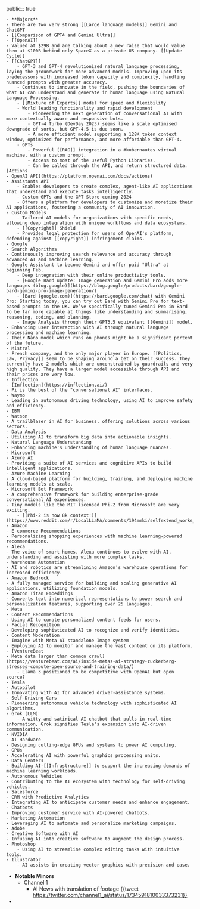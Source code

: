 public:: true

	- **Majors**
	- There are two very strong [[Large language models]] Gemini and ChatGPT
	- [[Comparison of GPT4 and Gemini Ultra]]
	- [[OpenAI]]
	- Valued at $29B and are talking about a new raise that would value them at $100B behind only SpaceX as a private US company. [[Update Cycle]]
	- [[ChatGPT]]
		- GPT-3 and GPT-4 revolutionized natural language processing, laying the groundwork for more advanced models. Improving upon its predecessors with increased token capacity and complexity, handling nuanced prompts with greater accuracy.
		- Continues to innovate in the field, pushing the boundaries of what AI can understand and generate in human language using Natural Language Processing.
		- [[Mixture of Experts]] model for speed and flexibility
		- World leading functionality and rapid development
			- Pioneering the next generation of conversational AI with more contextually aware and responsive bots.
			- GPT-4 Turbo (DevDay 2023) seems like a scale optimised downgrade of sorts, but GPT-4.5 is due soon.
			- A more efficient model supporting a 128K token context window, optimized for performance, and more affordable than GPT-4.
		- GPTs
			- Powerful [[RAG]] integration in a #kubernautes virtual machine, with a custom prompt.
			- Access to most of the useful Python Libraries.
			- Can be called through the API, and return structured data. [Actions
	- OpenAI API](https://platform.openai.com/docs/actions)
	- Assistants API
		- Enables developers to create complex, agent-like AI applications that understand and execute tasks intelligently.
		- Custom GPTs and the GPT Store coming 2024
		- Offers a platform for developers to customize and monetize their AI applications, fostering a community of AI innovation.
	- Custom Models
		- Tailored AI models for organizations with specific needs, allowing deep integration with unique workflows and data ecosystems.
		- [[Copyright]] Shield
		- Provides legal protection for users of OpenAI's platform, defending against [[copyright]] infringement claims.
	- Google
	- Search Algorithms
	- Continuously improving search relevance and accuracy through advanced AI and machine learning.
	- Google Assistant to become Gemini and offer paid "Ultra" at beginning Feb.
		- Deep integration with their online productivity tools.
		- [Google Bard update: Image generation and Gemini Pro adds more languages (blog.google)](https://blog.google/products/bard/google-bard-gemini-pro-image-generation/)
		- [Bard (google.com)](https://bard.google.com/chat) with Gemini Pro: Starting today, you can try out Bard with Gemini Pro for text-based prompts in the UK. We’ve specifically tuned Gemini Pro in Bard to be far more capable at things like understanding and summarising, reasoning, coding, and planning.
		- Image Analysis through their GPT3.5 equivalent [[Gemini]] model.
	- Enhancing user interaction with AI through natural language processing and machine learning.
	- Their Nano model which runs on phones might be a significant portent of the future.
	- Mistral
	- French company, and the only major player in Europe. [[Politics, Law, Privacy]] seem to be shaping around a bet on their success. They currently have 2 models which are unconstrained by guardrails and very high quality. They have a larger model accessible through API and their prices are very low.
	- Inflection
	- [Inflection](https://inflection.ai/)
	- Pi is the best of the "conversational AI" interfaces.
	- Waymo
	- Leading in autonomous driving technology, using AI to improve safety and efficiency.
	- IBM
	- Watson
	- A trailblazer in AI for business, offering solutions across various sectors.
	- Data Analysis
	- Utilizing AI to transform big data into actionable insights.
	- Natural Language Understanding
	- Enhancing machine's understanding of human language nuances.
	- Microsoft
	- Azure AI
	- Providing a suite of AI services and cognitive APIs to build intelligent applications.
	- Azure Machine Learning
	- A cloud-based platform for building, training, and deploying machine learning models at scale.
	- Microsoft Bot Framework
	- A comprehensive framework for building enterprise-grade conversational AI experiences.
	- Tiny models like the MIT licensed Phi-2 from Microsoft are very exciting.
		- [(Phi-2 is now 8k context!)](https://www.reddit.com/r/LocalLLaMA/comments/194mmki/selfextend_works_for_phi2_now_looks_good/)
	- Amazon
	- E-commerce Recommendations
	- Personalizing shopping experiences with machine learning-powered recommendations.
	- Alexa
	- The voice of smart homes, Alexa continues to evolve with AI, understanding and assisting with more complex tasks.
	- Warehouse Automation
	- AI and robotics are streamlining Amazon's warehouse operations for increased efficiency.
	- Amazon Bedrock
	- A fully managed service for building and scaling generative AI applications, utilizing foundation models.
	- Amazon Titan Embeddings
	- Converts text into numerical representations to power search and personalization features, supporting over 25 languages.
	- Meta
	- Content Recommendations
	- Using AI to curate personalized content feeds for users.
	- Facial Recognition
	- Developing sophisticated AI to recognize and verify identities.
	- Content Moderation
	- Imagine with Meta AI standalone Image system
	- Employing AI to monitor and manage the vast content on its platform.
	- [VentureBeat
	- Meta data larger than common crawl](https://venturebeat.com/ai/inside-metas-ai-strategy-zuckerberg-stresses-compute-open-source-and-training-data/)
		- Llama 3 positioned to be competitive with OpenAI but open source?
	- Tesla
	- Autopilot
	- Innovating with AI for advanced driver-assistance systems.
	- Self-Driving Cars
	- Pioneering autonomous vehicle technology with sophisticated AI algorithms.
	- Grok (LLM)
		- A witty and satirical AI chatbot that pulls in real-time information, Grok signifies Tesla's expansion into AI-driven communication.
	- NVIDIA
	- AI Hardware
	- Designing cutting-edge GPUs and systems to power AI computing.
	- GPUs
	- Accelerating AI with powerful graphics processing units.
	- Data Centers
	- Building AI-[[Infrastructure]] to support the increasing demands of machine learning workloads.
	- Autonomous Vehicles
	- Contributing to the AI ecosystem with technology for self-driving vehicles.
	- Salesforce
	- CRM with Predictive Analytics
	- Integrating AI to anticipate customer needs and enhance engagement.
	- Chatbots
	- Improving customer service with AI-powered chatbots.
	- Marketing Automation
	- Leveraging AI to automate and personalize marketing campaigns.
	- Adobe
	- Creative Software with AI
	- Infusing AI into creative software to augment the design process.
	- Photoshop
		- Using AI to streamline complex editing tasks with intuitive tools.
	- Illustrator
		- AI assists in creating vector graphics with precision and ease.
- **Notable Minors**
	- Channel 1
		- AI News with translation of footage {{tweet https://twitter.com/channel1_ai/status/1734591810033373231}}
-